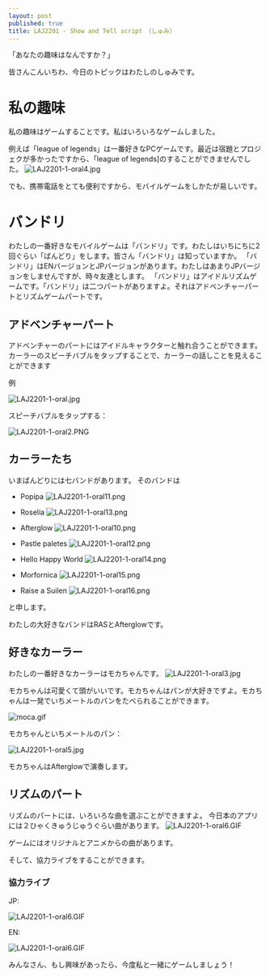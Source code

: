 ```yaml
---
layout: post
published: true
title: LAJ2201 - Show and Tell script　（しゅみ）
---
```


「あなたの趣味はなんですか？」

皆さんこんいちわ、今日のトピックはわたしのしゅみです。

# 私の趣味
私の趣味はゲームすることです。私はいろいろなゲームしました。

例えば「league of legends」は一番好きなPCゲームです。最近は宿題とプロジェクが多かったですから、「league of legends]のすることができませんでした。
![LAJ2201-1-oral4.jpg]({{site.baseurl}}/img/LAJ2201-1-oral4.jpg)

でも、携帯電話をとても便利ですから、モバイルゲームをしかたが易しいです。

# バンドリ
わたしの一番好きなモバイルゲームは「バンドリ」です。わたしはいちにちに2回ぐらい「ばんどり」をします。皆さん「バンドリ」は知っていますか。
「バンドリ」はENバージョンとJPバージョンがあります。わたしはあまりJPバージョンをしませんですが、時々友達とします。
「バンドリ」はアイドルリズムゲームです。「バンドリ」は二つパートがありますよ。それはアドベンチャーパートとリズムゲームパートです。

## アドベンチャーパート
アドベンチャーのパートにはアイドルキャラクターと触れ合うことができます。カーラーのスピーチバブルをタップすることで、カーラーの話しことを見えることができます

例

![LAJ2201-1-oral.jpg]({{site.baseurl}}/img/LAJ2201-1-oral.jpg)

スピーチバブルをタップする：


![LAJ2201-1-oral2.PNG]({{site.baseurl}}/img/LAJ2201-1-oral2.PNG)

## カーラーたち
いまばんどりには七バンドがあります。
そのバンドは
- Popipa 
	![LAJ2201-1-oral11.png]({{site.baseurl}}/img/LAJ2201-1-oral11.png)

- Roselia
	![LAJ2201-1-oral13.png]({{site.baseurl}}/img/LAJ2201-1-oral13.png)

- Afterglow
	![LAJ2201-1-oral10.png]({{site.baseurl}}/img/LAJ2201-1-oral10.png)

- Pastle paletes
	![LAJ2201-1-oral12.png]({{site.baseurl}}/img/LAJ2201-1-oral12.png)

- Hello Happy World
	![LAJ2201-1-oral14.png]({{site.baseurl}}/img/LAJ2201-1-oral14.png)

- Morfornica
	![LAJ2201-1-oral15.png]({{site.baseurl}}/img/LAJ2201-1-oral15.png)

- Raise a Suilen
	![LAJ2201-1-oral16.png]({{site.baseurl}}/img/LAJ2201-1-oral16.png)

と申します。

わたしの大好きなバンドはRASとAfterglowです。

## 好きなカーラー
わたしの一番好きなカーラーはモカちゃんです。
![LAJ2201-1-oral3.jpg]({{site.baseurl}}/img/LAJ2201-1-oral3.jpg)

モカちゃんは可愛くて頭がいいです。モカちゃんはパンが大好きですよ。モカちゃんは一発でいちメートルのパンをたべられることができます。

![moca.gif]({{site.baseurl}}/img/moca.gif)

モカちゃんといちメートルのパン：


![LAJ2201-1-oral5.jpg]({{site.baseurl}}/img/LAJ2201-1-oral5.jpg)

モカちゃんはAfterglowで演奏します。

## リズムのパート
リズムのパートには、いろいろな曲を選ぶことができますよ。
今日本のアプリには２ひゃくきゅうじゅうぐらい曲があります。
![LAJ2201-1-oral6.GIF]({{site.baseurl}}/img/LAJ2201-1-oral6.GIF)


ゲームにはオリジナルとアニメからの曲があります。

そして、協力ライブをすることができます。


### 協力ライブ

JP:

![LAJ2201-1-oral6.GIF]({{site.baseurl}}/img/LAJ2201-1-oral7.GIF)

EN:

![LAJ2201-1-oral6.GIF]({{site.baseurl}}/img/LAJ2201-1-oral8.GIF)


みんなさん、もし興味があったら、今度私と一緒にゲームしましょう！
